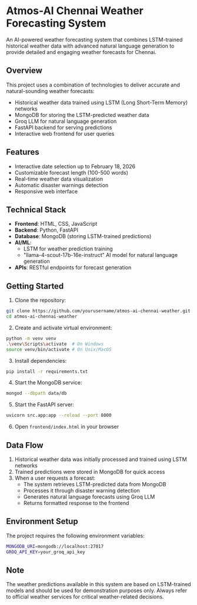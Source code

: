 # Atmos-AI Chennai Weather Forecasting System

An AI-powered weather forecasting system that combines LSTM-trained historical weather data with advanced natural language generation to provide detailed and engaging weather forecasts for Chennai.

## Overview

This project uses a combination of technologies to deliver accurate and natural-sounding weather forecasts:
- Historical weather data trained using LSTM (Long Short-Term Memory) networks
- MongoDB for storing the LSTM-predicted weather data
- Groq LLM for natural language generation
- FastAPI backend for serving predictions
- Interactive web frontend for user queries

## Features

- Interactive date selection up to February 18, 2026
- Customizable forecast length (100-500 words)
- Real-time weather data visualization
- Automatic disaster warnings detection
- Responsive web interface

## Technical Stack

- **Frontend**: HTML, CSS, JavaScript
- **Backend**: Python, FastAPI
- **Database**: MongoDB (storing LSTM-trained predictions)
- **AI/ML**: 
  - LSTM for weather prediction training
  - "llama-4-scout-17b-16e-instruct" AI model for natural language generation
- **APIs**: RESTful endpoints for forecast generation

## Getting Started

1. Clone the repository:
```bash
git clone https://github.com/yourusername/atmos-ai-chennai-weather.git
cd atmos-ai-chennai-weather
```

2. Create and activate virtual environment:
```bash
python -m venv venv
.\venv\Scripts\activate  # On Windows
source venv/bin/activate # On Unix/MacOS
```

3. Install dependencies:
```bash
pip install -r requirements.txt
```

4. Start the MongoDB service:
```bash
mongod --dbpath data/db
```

5. Start the FastAPI server:
```bash
uvicorn src.app:app --reload --port 8000
```

6. Open `frontend/index.html` in your browser

## Data Flow

1. Historical weather data was initially processed and trained using LSTM networks
2. Trained predictions were stored in MongoDB for quick access
3. When a user requests a forecast:
   - The system retrieves LSTM-predicted data from MongoDB
   - Processes it through disaster warning detection
   - Generates natural language forecasts using Groq LLM
   - Returns formatted response to the frontend

## Environment Setup

The project requires the following environment variables:
```bash
MONGODB_URI=mongodb://localhost:27017
GROQ_API_KEY=your_groq_api_key
```

## Note

The weather predictions available in this system are based on LSTM-trained models and should be used for demonstration purposes only. Always refer to official weather services for critical weather-related decisions.

